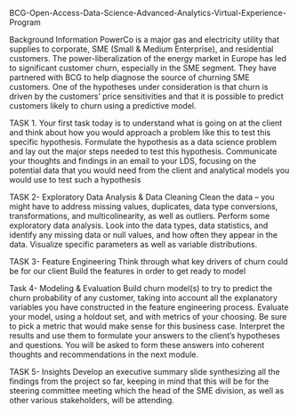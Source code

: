 BCG-Open-Access-Data-Science-Advanced-Analytics-Virtual-Experience-Program


Background Information PowerCo is a major gas and electricity utility that supplies to corporate, SME (Small & Medium Enterprise), and residential customers. The power-liberalization of the energy market in Europe has led to significant customer churn, especially in the SME segment. They have partnered with BCG to help diagnose the source of churning SME customers. One of the hypotheses under consideration is that churn is driven by the customers’ price sensitivities and that it is possible to predict customers likely to churn using a predictive model.

TASK 1. Your first task today is to understand what is going on at the client and think about how you would approach a problem like this to test this specific hypothesis. Formulate the hypothesis as a data science problem and lay out the major steps needed to test this hypothesis. Communicate your thoughts and findings in an email to your LDS, focusing on the potential data that you would need from the client and analytical models you would use to test such a hypothesis

TASK 2- Exploratory Data Analysis & Data Cleaning Clean the data – you might have to address missing values, duplicates, data type conversions, transformations, and multicolinearity, as well as outliers. Perform some exploratory data analysis. Look into the data types, data statistics, and identify any missing data or null values, and how often they appear in the data. Visualize specific parameters as well as variable distributions.

TASK 3- Feature Engineering Think through what key drivers of churn could be for our client Build the features in order to get ready to model

Task 4- Modeling & Evaluation Build churn model(s) to try to predict the churn probability of any customer, taking into account all the explanatory variables you have constructed in the feature engineering process. Evaluate your model, using a holdout set, and with metrics of your choosing. Be sure to pick a metric that would make sense for this business case. Interpret the results and use them to formulate your answers to the client’s hypotheses and questions. You will be asked to form these answers into coherent thoughts and recommendations in the next module.

TASK 5- Insights Develop an executive summary slide synthesizing all the findings from the project so far, keeping in mind that this will be for the steering committee meeting which the head of the SME division, as well as other various stakeholders, will be attending.
